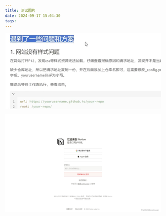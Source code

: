 ```yaml
---
title: 测试图片
date: 2024-09-17 15:04:30
tags:
---
```

![](CleanShot%202024-09-16%20at%2016.55.39@2x.png)



![](../images/16bb168ed0d9105e70a0c5f6508def02.png)

